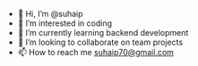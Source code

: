 - 👋 Hi, I’m @suhaip
- 👀 I’m interested in coding
- 🌱 I’m currently learning backend development
- 💞️ I’m looking to collaborate on team projects
- 📫 How to reach me suhaip70@gmail.com

<!---
sypo-x/sypo-x is a ✨ special ✨ repository because its `README.md` (this file) appears on your GitHub profile.
You can click the Preview link to take a look at your changes.
--->
